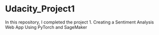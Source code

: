 # Udacity_Project1
In this repository, I completed the project 1. 
Creating a Sentiment Analysis Web App
Using PyTorch and SageMaker
